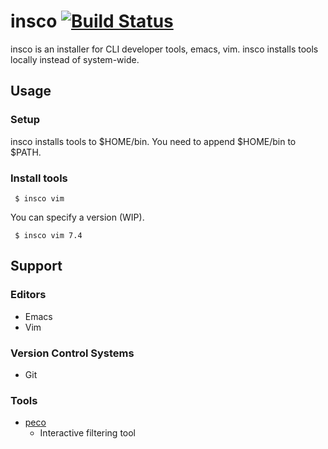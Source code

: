 # insco [![Build Status][travis-image]][travis-url]

insco is an installer for CLI developer tools, emacs, vim.
insco installs tools locally instead of system-wide.

## Usage

### Setup

insco installs tools to $HOME/bin. You need to append $HOME/bin to $PATH.

### Install tools

```shell
 $ insco vim
```

You can specify a version (WIP).

```shell
 $ insco vim 7.4
```

## Support

### Editors
- Emacs
- Vim

### Version Control Systems
- Git

### Tools
- [peco](https://github.com/peco/peco)
  - Interactive filtering tool

[travis-image]: https://img.shields.io/travis/tatsuyafw/insco.svg
[travis-url]: https://travis-ci.org/tatsuyafw/insco
